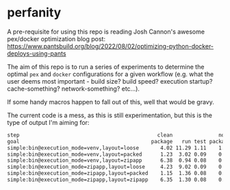 # perfanity

A pre-requisite for using this repo is reading Josh Cannon's awesome pex/docker optimization blog post: https://www.pantsbuild.org/blog/2022/08/02/optimizing-python-docker-deploys-using-pants

The aim of this repo is to run a series of experiments to determine the optimal `pex` and `docker` configurations for a given workflow (e.g. what the user deems most important - build size? build speed? execution startup? cache-something? network-something? etc...). 

If some handy macros happen to fall out of this, well that would be gravy.

The current code is a mess, as this is still experimentation, but this is the type of output I'm aiming for:

```bash
step                                             clean               noop           incremental           
goal                                           package   run test package  run test     package   run test
simple:bin@execution_mode=venv,layout=loose       4.02 11.29 1.11    1.00 3.63 0.09        4.10 11.03 1.11
simple:bin@execution_mode=venv,layout=packed      1.23  3.02 0.09    0.09 1.08 0.25        1.17  1.71 1.10
simple:bin@execution_mode=venv,layout=zipapp      6.38  0.94 0.08    0.08 0.89 0.08        6.40  1.51 1.08
simple:bin@execution_mode=zipapp,layout=loose     4.23  9.02 0.09    0.96 8.93 0.09        4.19  9.45 1.04
simple:bin@execution_mode=zipapp,layout=packed    1.15  1.36 0.08    0.08 1.20 0.09        1.15  1.26 1.08
simple:bin@execution_mode=zipapp,layout=zipapp    6.35  1.30 0.08    0.08 1.38 0.16        6.43  1.30 1.06
```